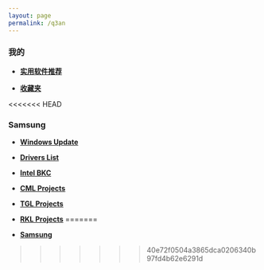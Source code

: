 ```yaml
---
layout: page
permalink: /q3an
---
```


### 我的
* **[实用软件推荐](/software)** 

* **[收藏夹](/links)** 

<<<<<<< HEAD
### Samsung
* **[Windows Update](/samsung/wu)** 

* **[Drivers List](/samsung/items)** 

* **[Intel BKC](/samsung/bkc)** 

* **[CML Projects](/samsung/cml)** 

* **[TGL Projects](/samsung/tgl)** 

* **[RKL Projects](/samsung/rkl)** 
=======
* **[Samsung](/samsung)** 
>>>>>>> 40e72f0504a3865dca0206340b97fd4b62e6291d
